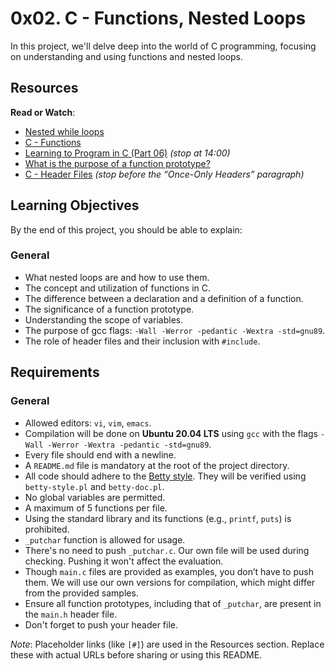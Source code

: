 # 0x02. C - Functions, Nested Loops

In this project, we'll delve deep into the world of C programming, focusing on understanding and using functions and nested loops.

## Resources

**Read or Watch**:
- [Nested while loops](#)
- [C - Functions](#)
- [Learning to Program in C (Part 06)](#) *(stop at 14:00)*
- [What is the purpose of a function prototype?](#)
- [C - Header Files](#) *(stop before the “Once-Only Headers” paragraph)*

## Learning Objectives

By the end of this project, you should be able to explain:

### General

- What nested loops are and how to use them.
- The concept and utilization of functions in C.
- The difference between a declaration and a definition of a function.
- The significance of a function prototype.
- Understanding the scope of variables.
- The purpose of gcc flags: `-Wall -Werror -pedantic -Wextra -std=gnu89`.
- The role of header files and their inclusion with `#include`.

## Requirements

### General

- Allowed editors: `vi`, `vim`, `emacs`.
- Compilation will be done on **Ubuntu 20.04 LTS** using `gcc` with the flags `-Wall -Werror -Wextra -pedantic -std=gnu89`.
- Every file should end with a newline.
- A `README.md` file is mandatory at the root of the project directory.
- All code should adhere to the [Betty style](#). They will be verified using `betty-style.pl` and `betty-doc.pl`.
- No global variables are permitted.
- A maximum of 5 functions per file.
- Using the standard library and its functions (e.g., `printf`, `puts`) is prohibited.
- `_putchar` function is allowed for usage.
- There's no need to push `_putchar.c`. Our own file will be used during checking. Pushing it won't affect the evaluation.
- Though `main.c` files are provided as examples, you don’t have to push them. We will use our own versions for compilation, which might differ from the provided samples.
- Ensure all function prototypes, including that of `_putchar`, are present in the `main.h` header file.
- Don't forget to push your header file.

*Note*: Placeholder links (like `[#]`) are used in the Resources section. Replace these with actual URLs before sharing or using this README.


